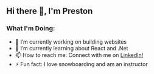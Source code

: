 ## Hi there 👋, I'm Preston
### What I'm Doing:
- 🔭 I’m currently working on building websites
- 🌱 I’m currently learning about React and .Net
- 📫 How to reach me: Connect with me on [LinkedIn!](https://www.linkedin.com/in/thepmar/)
- ⚡ Fun fact: I love snowboarding and am an instructor



<!--
**pmar116/pmar116** is a ✨ _special_ ✨ repository because its `README.md` (this file) appears on your GitHub profile.

Here are some ideas to get you started:

- 🔭 I’m currently working on ...
- 🌱 I’m currently learning ...
- 👯 I’m looking to collaborate on ...
- 🤔 I’m looking for help with ...
- 💬 Ask me about ...
- 📫 How to reach me: ...
- 😄 Pronouns: ...
- ⚡ Fun fact: I love snowboarding and am an instructor
-->
